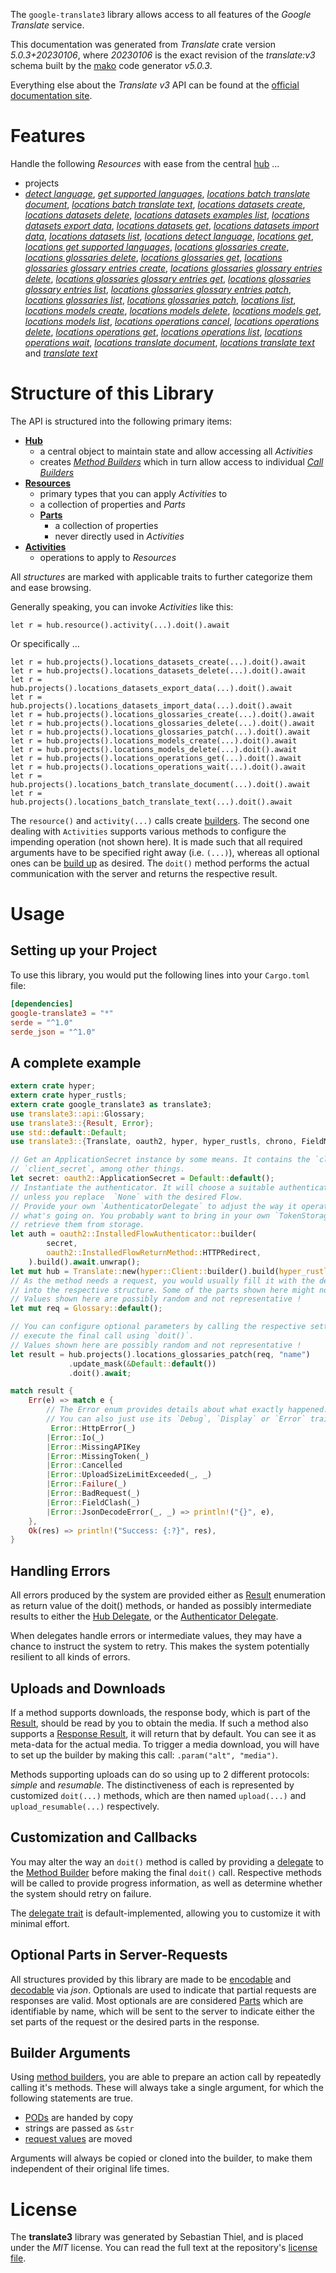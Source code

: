 <!---
DO NOT EDIT !
This file was generated automatically from 'src/generator/templates/api/README.md.mako'
DO NOT EDIT !
-->
The `google-translate3` library allows access to all features of the *Google Translate* service.

This documentation was generated from *Translate* crate version *5.0.3+20230106*, where *20230106* is the exact revision of the *translate:v3* schema built by the [mako](http://www.makotemplates.org/) code generator *v5.0.3*.

Everything else about the *Translate* *v3* API can be found at the
[official documentation site](https://cloud.google.com/translate/docs/quickstarts).
# Features

Handle the following *Resources* with ease from the central [hub](https://docs.rs/google-translate3/5.0.3+20230106/google_translate3/Translate) ...

* projects
 * [*detect language*](https://docs.rs/google-translate3/5.0.3+20230106/google_translate3/api::ProjectDetectLanguageCall), [*get supported languages*](https://docs.rs/google-translate3/5.0.3+20230106/google_translate3/api::ProjectGetSupportedLanguageCall), [*locations batch translate document*](https://docs.rs/google-translate3/5.0.3+20230106/google_translate3/api::ProjectLocationBatchTranslateDocumentCall), [*locations batch translate text*](https://docs.rs/google-translate3/5.0.3+20230106/google_translate3/api::ProjectLocationBatchTranslateTextCall), [*locations datasets create*](https://docs.rs/google-translate3/5.0.3+20230106/google_translate3/api::ProjectLocationDatasetCreateCall), [*locations datasets delete*](https://docs.rs/google-translate3/5.0.3+20230106/google_translate3/api::ProjectLocationDatasetDeleteCall), [*locations datasets examples list*](https://docs.rs/google-translate3/5.0.3+20230106/google_translate3/api::ProjectLocationDatasetExampleListCall), [*locations datasets export data*](https://docs.rs/google-translate3/5.0.3+20230106/google_translate3/api::ProjectLocationDatasetExportDataCall), [*locations datasets get*](https://docs.rs/google-translate3/5.0.3+20230106/google_translate3/api::ProjectLocationDatasetGetCall), [*locations datasets import data*](https://docs.rs/google-translate3/5.0.3+20230106/google_translate3/api::ProjectLocationDatasetImportDataCall), [*locations datasets list*](https://docs.rs/google-translate3/5.0.3+20230106/google_translate3/api::ProjectLocationDatasetListCall), [*locations detect language*](https://docs.rs/google-translate3/5.0.3+20230106/google_translate3/api::ProjectLocationDetectLanguageCall), [*locations get*](https://docs.rs/google-translate3/5.0.3+20230106/google_translate3/api::ProjectLocationGetCall), [*locations get supported languages*](https://docs.rs/google-translate3/5.0.3+20230106/google_translate3/api::ProjectLocationGetSupportedLanguageCall), [*locations glossaries create*](https://docs.rs/google-translate3/5.0.3+20230106/google_translate3/api::ProjectLocationGlossaryCreateCall), [*locations glossaries delete*](https://docs.rs/google-translate3/5.0.3+20230106/google_translate3/api::ProjectLocationGlossaryDeleteCall), [*locations glossaries get*](https://docs.rs/google-translate3/5.0.3+20230106/google_translate3/api::ProjectLocationGlossaryGetCall), [*locations glossaries glossary entries create*](https://docs.rs/google-translate3/5.0.3+20230106/google_translate3/api::ProjectLocationGlossaryGlossaryEntryCreateCall), [*locations glossaries glossary entries delete*](https://docs.rs/google-translate3/5.0.3+20230106/google_translate3/api::ProjectLocationGlossaryGlossaryEntryDeleteCall), [*locations glossaries glossary entries get*](https://docs.rs/google-translate3/5.0.3+20230106/google_translate3/api::ProjectLocationGlossaryGlossaryEntryGetCall), [*locations glossaries glossary entries list*](https://docs.rs/google-translate3/5.0.3+20230106/google_translate3/api::ProjectLocationGlossaryGlossaryEntryListCall), [*locations glossaries glossary entries patch*](https://docs.rs/google-translate3/5.0.3+20230106/google_translate3/api::ProjectLocationGlossaryGlossaryEntryPatchCall), [*locations glossaries list*](https://docs.rs/google-translate3/5.0.3+20230106/google_translate3/api::ProjectLocationGlossaryListCall), [*locations glossaries patch*](https://docs.rs/google-translate3/5.0.3+20230106/google_translate3/api::ProjectLocationGlossaryPatchCall), [*locations list*](https://docs.rs/google-translate3/5.0.3+20230106/google_translate3/api::ProjectLocationListCall), [*locations models create*](https://docs.rs/google-translate3/5.0.3+20230106/google_translate3/api::ProjectLocationModelCreateCall), [*locations models delete*](https://docs.rs/google-translate3/5.0.3+20230106/google_translate3/api::ProjectLocationModelDeleteCall), [*locations models get*](https://docs.rs/google-translate3/5.0.3+20230106/google_translate3/api::ProjectLocationModelGetCall), [*locations models list*](https://docs.rs/google-translate3/5.0.3+20230106/google_translate3/api::ProjectLocationModelListCall), [*locations operations cancel*](https://docs.rs/google-translate3/5.0.3+20230106/google_translate3/api::ProjectLocationOperationCancelCall), [*locations operations delete*](https://docs.rs/google-translate3/5.0.3+20230106/google_translate3/api::ProjectLocationOperationDeleteCall), [*locations operations get*](https://docs.rs/google-translate3/5.0.3+20230106/google_translate3/api::ProjectLocationOperationGetCall), [*locations operations list*](https://docs.rs/google-translate3/5.0.3+20230106/google_translate3/api::ProjectLocationOperationListCall), [*locations operations wait*](https://docs.rs/google-translate3/5.0.3+20230106/google_translate3/api::ProjectLocationOperationWaitCall), [*locations translate document*](https://docs.rs/google-translate3/5.0.3+20230106/google_translate3/api::ProjectLocationTranslateDocumentCall), [*locations translate text*](https://docs.rs/google-translate3/5.0.3+20230106/google_translate3/api::ProjectLocationTranslateTextCall) and [*translate text*](https://docs.rs/google-translate3/5.0.3+20230106/google_translate3/api::ProjectTranslateTextCall)




# Structure of this Library

The API is structured into the following primary items:

* **[Hub](https://docs.rs/google-translate3/5.0.3+20230106/google_translate3/Translate)**
    * a central object to maintain state and allow accessing all *Activities*
    * creates [*Method Builders*](https://docs.rs/google-translate3/5.0.3+20230106/google_translate3/client::MethodsBuilder) which in turn
      allow access to individual [*Call Builders*](https://docs.rs/google-translate3/5.0.3+20230106/google_translate3/client::CallBuilder)
* **[Resources](https://docs.rs/google-translate3/5.0.3+20230106/google_translate3/client::Resource)**
    * primary types that you can apply *Activities* to
    * a collection of properties and *Parts*
    * **[Parts](https://docs.rs/google-translate3/5.0.3+20230106/google_translate3/client::Part)**
        * a collection of properties
        * never directly used in *Activities*
* **[Activities](https://docs.rs/google-translate3/5.0.3+20230106/google_translate3/client::CallBuilder)**
    * operations to apply to *Resources*

All *structures* are marked with applicable traits to further categorize them and ease browsing.

Generally speaking, you can invoke *Activities* like this:

```Rust,ignore
let r = hub.resource().activity(...).doit().await
```

Or specifically ...

```ignore
let r = hub.projects().locations_datasets_create(...).doit().await
let r = hub.projects().locations_datasets_delete(...).doit().await
let r = hub.projects().locations_datasets_export_data(...).doit().await
let r = hub.projects().locations_datasets_import_data(...).doit().await
let r = hub.projects().locations_glossaries_create(...).doit().await
let r = hub.projects().locations_glossaries_delete(...).doit().await
let r = hub.projects().locations_glossaries_patch(...).doit().await
let r = hub.projects().locations_models_create(...).doit().await
let r = hub.projects().locations_models_delete(...).doit().await
let r = hub.projects().locations_operations_get(...).doit().await
let r = hub.projects().locations_operations_wait(...).doit().await
let r = hub.projects().locations_batch_translate_document(...).doit().await
let r = hub.projects().locations_batch_translate_text(...).doit().await
```

The `resource()` and `activity(...)` calls create [builders][builder-pattern]. The second one dealing with `Activities`
supports various methods to configure the impending operation (not shown here). It is made such that all required arguments have to be
specified right away (i.e. `(...)`), whereas all optional ones can be [build up][builder-pattern] as desired.
The `doit()` method performs the actual communication with the server and returns the respective result.

# Usage

## Setting up your Project

To use this library, you would put the following lines into your `Cargo.toml` file:

```toml
[dependencies]
google-translate3 = "*"
serde = "^1.0"
serde_json = "^1.0"
```

## A complete example

```Rust
extern crate hyper;
extern crate hyper_rustls;
extern crate google_translate3 as translate3;
use translate3::api::Glossary;
use translate3::{Result, Error};
use std::default::Default;
use translate3::{Translate, oauth2, hyper, hyper_rustls, chrono, FieldMask};

// Get an ApplicationSecret instance by some means. It contains the `client_id` and
// `client_secret`, among other things.
let secret: oauth2::ApplicationSecret = Default::default();
// Instantiate the authenticator. It will choose a suitable authentication flow for you,
// unless you replace  `None` with the desired Flow.
// Provide your own `AuthenticatorDelegate` to adjust the way it operates and get feedback about
// what's going on. You probably want to bring in your own `TokenStorage` to persist tokens and
// retrieve them from storage.
let auth = oauth2::InstalledFlowAuthenticator::builder(
        secret,
        oauth2::InstalledFlowReturnMethod::HTTPRedirect,
    ).build().await.unwrap();
let mut hub = Translate::new(hyper::Client::builder().build(hyper_rustls::HttpsConnectorBuilder::new().with_native_roots().https_or_http().enable_http1().build()), auth);
// As the method needs a request, you would usually fill it with the desired information
// into the respective structure. Some of the parts shown here might not be applicable !
// Values shown here are possibly random and not representative !
let mut req = Glossary::default();

// You can configure optional parameters by calling the respective setters at will, and
// execute the final call using `doit()`.
// Values shown here are possibly random and not representative !
let result = hub.projects().locations_glossaries_patch(req, "name")
             .update_mask(&Default::default())
             .doit().await;

match result {
    Err(e) => match e {
        // The Error enum provides details about what exactly happened.
        // You can also just use its `Debug`, `Display` or `Error` traits
         Error::HttpError(_)
        |Error::Io(_)
        |Error::MissingAPIKey
        |Error::MissingToken(_)
        |Error::Cancelled
        |Error::UploadSizeLimitExceeded(_, _)
        |Error::Failure(_)
        |Error::BadRequest(_)
        |Error::FieldClash(_)
        |Error::JsonDecodeError(_, _) => println!("{}", e),
    },
    Ok(res) => println!("Success: {:?}", res),
}

```
## Handling Errors

All errors produced by the system are provided either as [Result](https://docs.rs/google-translate3/5.0.3+20230106/google_translate3/client::Result) enumeration as return value of
the doit() methods, or handed as possibly intermediate results to either the
[Hub Delegate](https://docs.rs/google-translate3/5.0.3+20230106/google_translate3/client::Delegate), or the [Authenticator Delegate](https://docs.rs/yup-oauth2/*/yup_oauth2/trait.AuthenticatorDelegate.html).

When delegates handle errors or intermediate values, they may have a chance to instruct the system to retry. This
makes the system potentially resilient to all kinds of errors.

## Uploads and Downloads
If a method supports downloads, the response body, which is part of the [Result](https://docs.rs/google-translate3/5.0.3+20230106/google_translate3/client::Result), should be
read by you to obtain the media.
If such a method also supports a [Response Result](https://docs.rs/google-translate3/5.0.3+20230106/google_translate3/client::ResponseResult), it will return that by default.
You can see it as meta-data for the actual media. To trigger a media download, you will have to set up the builder by making
this call: `.param("alt", "media")`.

Methods supporting uploads can do so using up to 2 different protocols:
*simple* and *resumable*. The distinctiveness of each is represented by customized
`doit(...)` methods, which are then named `upload(...)` and `upload_resumable(...)` respectively.

## Customization and Callbacks

You may alter the way an `doit()` method is called by providing a [delegate](https://docs.rs/google-translate3/5.0.3+20230106/google_translate3/client::Delegate) to the
[Method Builder](https://docs.rs/google-translate3/5.0.3+20230106/google_translate3/client::CallBuilder) before making the final `doit()` call.
Respective methods will be called to provide progress information, as well as determine whether the system should
retry on failure.

The [delegate trait](https://docs.rs/google-translate3/5.0.3+20230106/google_translate3/client::Delegate) is default-implemented, allowing you to customize it with minimal effort.

## Optional Parts in Server-Requests

All structures provided by this library are made to be [encodable](https://docs.rs/google-translate3/5.0.3+20230106/google_translate3/client::RequestValue) and
[decodable](https://docs.rs/google-translate3/5.0.3+20230106/google_translate3/client::ResponseResult) via *json*. Optionals are used to indicate that partial requests are responses
are valid.
Most optionals are are considered [Parts](https://docs.rs/google-translate3/5.0.3+20230106/google_translate3/client::Part) which are identifiable by name, which will be sent to
the server to indicate either the set parts of the request or the desired parts in the response.

## Builder Arguments

Using [method builders](https://docs.rs/google-translate3/5.0.3+20230106/google_translate3/client::CallBuilder), you are able to prepare an action call by repeatedly calling it's methods.
These will always take a single argument, for which the following statements are true.

* [PODs][wiki-pod] are handed by copy
* strings are passed as `&str`
* [request values](https://docs.rs/google-translate3/5.0.3+20230106/google_translate3/client::RequestValue) are moved

Arguments will always be copied or cloned into the builder, to make them independent of their original life times.

[wiki-pod]: http://en.wikipedia.org/wiki/Plain_old_data_structure
[builder-pattern]: http://en.wikipedia.org/wiki/Builder_pattern
[google-go-api]: https://github.com/google/google-api-go-client

# License
The **translate3** library was generated by Sebastian Thiel, and is placed
under the *MIT* license.
You can read the full text at the repository's [license file][repo-license].

[repo-license]: https://github.com/Byron/google-apis-rsblob/main/LICENSE.md

